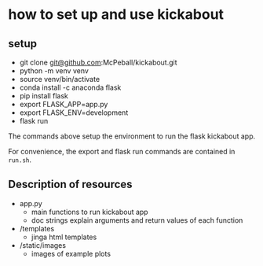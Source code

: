 # how to set up and use kickabout

## setup

* git clone git@github.com:McPeball/kickabout.git
* python -m venv venv
* source venv/bin/activate
* conda install -c anaconda flask
* pip install flask 
* export FLASK_APP=app.py
* export FLASK_ENV=development
* flask run

The commands above setup the environment to run the flask kickabout app.

For convenience, the export and flask run commands are contained in `run.sh`.

## Description of resources

* app.py
	- main functions to run kickabout app
	- doc strings explain arguments and return values of each function
* /templates
	 - jinga html templates
* /static/images
	 - images of example plots
